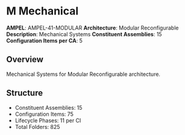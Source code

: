 # M Mechanical

**AMPEL**: AMPEL-41-MODULAR
**Architecture**: Modular Reconfigurable
**Description**: Mechanical Systems
**Constituent Assemblies**: 15
**Configuration Items per CA**: 5

## Overview
Mechanical Systems for Modular Reconfigurable architecture.

## Structure
- Constituent Assemblies: 15
- Configuration Items: 75
- Lifecycle Phases: 11 per CI
- Total Folders: 825
